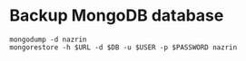 # Backup MongoDB database

```
mongodump -d nazrin
mongorestore -h $URL -d $DB -u $USER -p $PASSWORD nazrin
```
